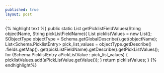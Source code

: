 ```yaml
---
published: true
layout: post
---
```


{% highlight text %}
public static List<String> 
		getPicklistFieldValues(String objectName, String pickListFieldName){
        List<String> picklistValues = new List<String>();
        SObjectType objectType = Schema.getGlobalDescribe().get(objectName);
        List<Schema.PicklistEntry> pick_list_values = 
            objectType.getDescribe()
            .fields.getMap().
            get(pickListFieldName).getDescribe().getPickListValues();
        for (Schema.PicklistEntry aPickListValue : pick_list_values) {                   
            picklistValues.add(aPickListValue.getValue()); 
        }
        return picklistValues;
    }
{% endhighlight%}
